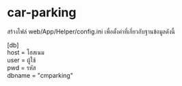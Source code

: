 # car-parking
สร้างไฟล์ web/App/Helper/config.ini เพื่อตั้งค่าที่เกี่ยวกับฐานข้อมูลดังนี้<br/>

[db]<br/>
host = โฮสเนม<br/>
user = ผู้ใช้ <br/>
pwd = รหัส <br/>
dbname = "cmparking" <br/>

